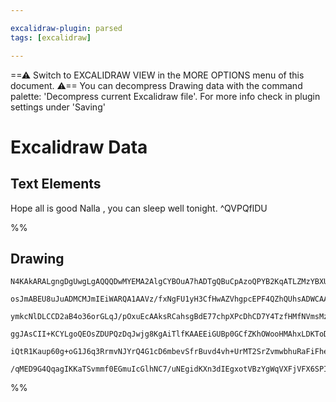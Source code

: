 ```yaml
---

excalidraw-plugin: parsed
tags: [excalidraw]

---
```

==⚠  Switch to EXCALIDRAW VIEW in the MORE OPTIONS menu of this document. ⚠== You can decompress Drawing data with the command palette: 'Decompress current Excalidraw file'. For more info check in plugin settings under 'Saving'


# Excalidraw Data
## Text Elements
Hope all is good Nalla , you can sleep well tonight. ^QVPQflDU

%%
## Drawing
```compressed-json
N4KAkARALgngDgUwgLgAQQQDwMYEMA2AlgCYBOuA7hADTgQBuCpAzoQPYB2KqATLZMzYBXUtiRoIACyhQ4zZAHoFAc0JRJQgEYA6bGwC2CgF7N6hbEcK4OCtptbErHALRY8RMpWdx8Q1TdIEfARcZgRmBShcZQUebTieGjoghH0EDihmbgBtcDBQMELoeHF0KCwoJMLIRhZ2LjQAVgAOfiLa1k4AOU4xbgBOHh4ANgAGAGZ+0bbIQg5iLG4IXFGq

osJmABEU8uJuADMCMJmIEiWARQA1AAVz/fxNgFU1yH3CfHwAZVhgpcEPF4QZhQUhsADWCAA6iR1Nw+HkBCDwQhvjBfhJ/mcTqC/JIOOEsmgAIwnNhwXDYNQwbhE0bTBHLDjKdGoenVCCYbjOIn9fonalobnNcbaADsjVFzSJPEaJ2BoIhAGE2Pg2KQlgBiIkIbXawGaClg5Q4+bK1XqiQg6zMcmBDKAigwyTcAAsvO0jV5jRdwsmzRd43FJ0kCEI

ymkcNlDLCCD2aB4o36orGLqJ/pOxuEcAAksRCahsgBdE77chpXPcDhCD7Y4TzfHMfNVmsMzR14gAUWCaQy+aLJyEcGIuF2NNFROGLtFMvFovGbKKRA4YMr1fwJ1V2AhcdQh3wxwZ+04UE+hCMpQTJePADFcPp3gLUCSGeVMJUJAAJMkIVAEfCoDZUGUNg2GIVAuj/XBUGoVAYGEVA8A4VBmGCBA4FQCggn/KBODDaRtEBcgKAAFQqJYv0QX8PgA5

ggJAsCII+KCYLgoQEOsZDUPQzDqJwjg8KgAiTlfKAAEEiGUBp0GCfZKhOWooHMAhxLDKToDJQE9AyXA5iYCs0GbdcGTVMM5gIUi33I78qP/QDgNA8DIOg2D4MQziEDQjCsNQPiBKEhlcCEHCACVwjPUoQSEBAN10j9Q3Dd8n3iRo8gAX3AYs6FwOA4G+EdSgKSB1FSUoIAkiM2gYQgEAoAAhQ1MyEU0VTVTV9najq1ggbARDtKBs3KfRvgVBAzVa

iQtR1Kaup60g+oG1J6q3RrmvNJYrQ4G1cD6mbevSfrBuvd4vh+UrMT2SrZvmwbhuRaFiFheNLr2jIFqGpEIVRFkgRVLE8m6l6DtSYLhHDBt82fIorv2t6AHlyUpWAaTpZ65phw6bzvB8aVR67UmvY9T3POEFwBtHXsGiyxIktSZLk/7oYp1I8tIMS5rYCgQ1wHdDNx9HUg7eZRPZzmQh3ZYRa65hsFBD4AA1uElUVKul2X8AATVdZpRXiF0eDTIN

/qMED9G4QqagIKKaTSvmmf0EGmuIcGlhNC7/uNEgidKXn3dIEgxotVBzYgWqVXFjVFX6SPI+va9AVC5Rq22zUO02VPU9jiAbYZwHboheHFM4Js10quBAjMYRmAAcT94gvdXFsilLO8EFC+YmDmZQzYZdJcE0YId0i6KGWwIg4G4IeTg4FuJ9IKLSSCpcIrnhBs6KOwACsEGwTJPmnuAAFlQIQQW+4Hg4jlXsBUv4CA3mCfNgHS1KgA==
```
%%